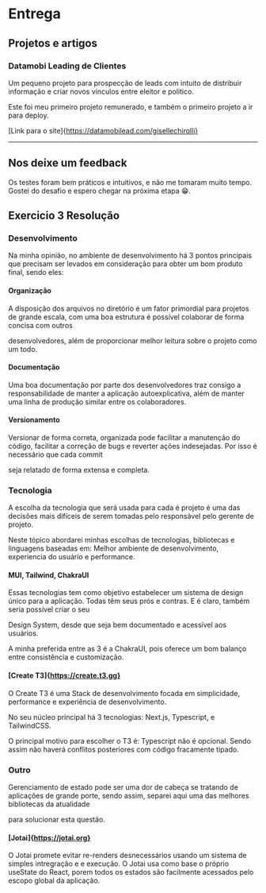 # Entrega

## Projetos e artigos

### Datamobi Leading de Clientes

  Um pequeno projeto para prospecção de leads com intuito de distribuir informação e criar novos vínculos entre eleitor e político. 

  Este foi meu primeiro projeto remunerado, e também o primeiro projeto a ir para deploy. 
  
  [Link para o site]{https://datamobilead.com/gisellechirolli}

---

## Nos deixe um feedback

Os testes foram bem práticos e intuitivos, e não me tomaram muito tempo. Gostei do desafio e espero chegar na próxima etapa 😁. 

## Exercicio 3 Resolução

### Desenvolvimento

Na minha opinião, no ambiente de desenvolvimento há 3 pontos principais que precisam ser levados em consideração para obter um bom produto final, sendo eles: 

#### Organização

A disposição dos arquivos no diretório é um fator primordial para projetos de grande escala, com uma boa estrutura é possível colaborar de forma concisa com outros 

desenvolvedores, além de proporcionar melhor leitura sobre o projeto como um todo. 

#### Documentação

Uma boa documentação por parte dos desenvolvedores traz consigo a responsabilidade de manter a aplicação autoexplicativa, além de manter uma linha de produção similar entre os colaboradores. 

#### Versionamento

Versionar de forma correta, organizada pode facilitar a manutenção do código, facilitar a correção de bugs e reverter ações indesejadas. Por isso é necessário que cada commit 

seja relatado de forma extensa e completa. 

### Tecnologia

A escolha da tecnologia que será usada para cada é projeto é uma das decisões mais difíceis de serem tomadas pelo responsável pelo gerente de projeto. 

Neste tópico abordarei minhas escolhas de tecnologias, bibliotecas e linguagens baseadas em: Melhor ambiente de desenvolvimento, experiencia do usuário e performance. 

#### MUI, Tailwind, ChakraUI

Essas tecnologias tem como objetivo estabelecer um sistema de design único para a aplicação. Todas têm seus prós e contras. E é claro, também seria possível criar o seu 

Design System, desde que seja bem documentado e acessível aos usuários. 

A minha preferida entre as 3 é a ChakraUI, pois oferece um bom balanço entre consistência e customização. 

#### [Create T3]{https://create.t3.gg}

O Create T3 é uma Stack de desenvolvimento focada em simplicidade, performance e experiência de desenvolvimento. 

No seu núcleo principal há 3 tecnologias: Next.js, Typescript, e TailwindCSS. 

O principal motivo para escolher o T3 é: Typescript não é opcional. Sendo assim não haverá conflitos posteriores com código fracamente tipado. 

### Outro

Gerenciamento de estado pode ser uma dor de cabeça se tratando de aplicações de grande porte, sendo assim, separei aqui uma das melhores bibliotecas da atualidade 

para solucionar esta questão. 

#### [Jotai]{https://jotai.org}

O Jotai promete evitar re-renders desnecessários usando um sistema de simples intregração e e execução. O Jotai usa como base o próprio useState do React, porem
todos os estados são facilmente acessados pelo escopo global da aplicação.